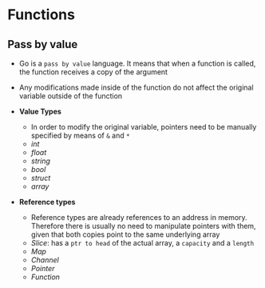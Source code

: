 # Functions

## Pass by value

- Go is a `pass by value` language. It means that when a function is called, the function receives a copy of the argument
- Any modifications made inside of the function do not affect the original variable outside of the function

- **Value Types**
  - In order to modify the original variable, pointers need to be manually specified by means of `&` and `*`
  - _int_
  - _float_
  - _string_
  - _bool_
  - _struct_
  - _array_

- **Reference types**
  - Reference types are already references to an address in memory. Therefore there is usually no need to manipulate pointers with them, given that both copies point to the same underlying array
  - _Slice_: has a `ptr to head` of the actual array, a `capacity` and a `length`
  - _Map_
  - _Channel_
  - _Pointer_
  - _Function_
